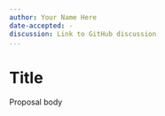 ```yaml
---
author: Your Name Here
date-accepted: -
discussion: Link to GitHub discussion
...
```


# Title

Proposal body
